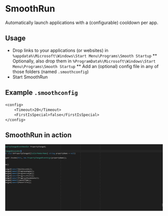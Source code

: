 # SmoothRun

Automatically launch applications with a (configurable) cooldown per app.

## Usage
* Drop links to your applications (or websites) in `%appdata%\Microsoft\Windows\Start Menu\Programs\Smooth Startup`
** Optionally, also drop them in `%ProgramData%\Microsoft\Windows\Start Menu\Programs\Smooth Startup`
** Add an (optional) config file in any of those folders (named `.smoothconfig`)
* Start SmoothRun

## Example `.smoothconfig`

```
<config>
    <Timeout>20</Timeout>
    <FirstIsSpecial>false</FirstIsSpecial>
</config>
```

## SmoothRun in action

![Example](https://raw.githubusercontent.com/gigaherz/SmoothRun/master/images/starting.gif)

